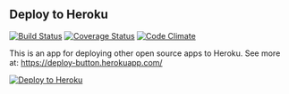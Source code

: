 ## Deploy to Heroku

[![Build Status](https://www.travis-ci.org/southpolesteve/deploy_button.png?branch=master)](https://www.travis-ci.org/southpolesteve/deploy_button)
[![Coverage Status](https://coveralls.io/repos/southpolesteve/deploy_button/badge.png?branch=master)](https://coveralls.io/r/southpolesteve/deploy_button?branch=master)
[![Code Climate](https://codeclimate.com/github/southpolesteve/deploy_button.png)](https://codeclimate.com/github/southpolesteve/deploy_button)

This is an app for deploying other open source apps to Heroku. See more at: https://deploy-button.herokuapp.com/

[![Deploy to Heroku](https://deploy-button.herokuapp.com/deploy.png)](https://deploy-button.herokuapp.com/deploy/southpolesteve/deploy_button)